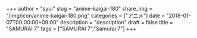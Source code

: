 +++
author = "syui"
slug = "anime-kaigai-180"
share_img = "/img/icon/anime-kaigai-180.png"
categories = ["アニメ"]
date = "2018-01-07T00:00:00+09:00"
description = "description"
draft = false
title = "SAMURAI 7"
tags = ["SAMURAI 7","Samurai 7"]
+++
